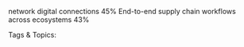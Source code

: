 network digital connections
45%
End-to-end supply chain workflows  
across ecosystems
43%

   Tags & Topics:
   